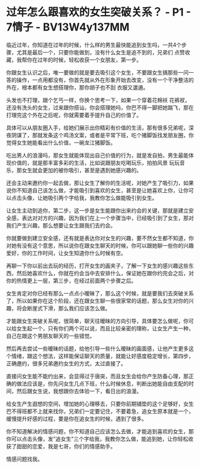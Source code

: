 # 过年怎么跟喜欢的女生突破关系？ - P1 - 7情子 - BV13W4y137MM

临近过年，你知道在过年的时候，什么样的男生最快能追到女生吗，一共4个步骤，尤其是最后一个，只要你能做到，没有什么女生是追不到的，兄弟们 点赞收藏，我帮你在过年的时候，轻松收获一个女朋友，第一步。

你跟女生认识之后，唯一要做的就是要去吸引这个女生，不要跟女生搞那些一问一答的操作，一点用都没有，你首先就从外在形象开始去改变，没有一个干净整洁的外在，根本都有女生想搭理你，那你胡子也不刮 衣服又邋遢。

头发也不打理，跟个乞丐一样，你换个思考一下，如果一个穿着花棉袄 花裤衩，还没有洗头的女生，过来跟你搭讪，你会搭理她吗，你巴不得一脚把她踹飞，那在打理完这个外在之后呢，你就需要着手提升自己的价值了。

具体可以从朋友圈入手，给她们展示出你精彩有价值的生活，那有很多兄弟呢，深夜阴谋了，那就发条这个鸡汤文案，或者是平常下班，吃个猪脚饭找发朋友圈，你觉得女生她能看出什么价值，一碗龙江猪脚饭。

吃出男人的浪漫吗，那女生就能体现出自己价值的行为，就是发自拍，男生最能体现价值的，就是那丰富多彩的生活，比如说跟朋友吃喝玩乐，拍拍风景 玩玩音乐，那女生就会更加的被你吸引，甚至是遇到她感兴趣的。

还会主动来邀约你一起去做，那让女生了解你的生活呢，对她产生了吸引力，如果说你不知道自己该怎么做，才能吸引到喜欢的女生，甚至是让她喜欢上你，让你可以点击头像，让她吸引两个字给我，我教你怎么做能吸引到女生。

让女生主动到追你，第二步，这一步是女生能跟你出来约会的关键，那就是建立安全感，表达对对方的兴趣，因为我们在上一个步骤当中，已经吸引到了女生，那对我们产生兴趣，那么想要让女生跟我们去约会。

你就要做到建立安全感，还有就是表达你对女生的兴趣，要不然女生都不知道，你对她有没有这个意思，所以说你在跟女生聊天的时候，你可以跟她聊一些你的兴趣爱好，你的工作时间，让女生知道你什么时候有空。

再聊一下你以前出去玩的经历，打开女生的画夹子，了解一下女生的感兴趣这些东西，然后她喜欢什么，你就在约会当中去安排什么，保证她在跟你约完会之后，对你的热情更上一层，第三步，在经过前面两个步骤之后。

女生肯定对你已经有那么一点点小暧昧了，那么这个时候，就是要我们去突破关系了，所以如果你在这个阶段，还在跟女生聊一些很家常的话题，那么女生对你的兴趣，将会断崖式下滑，那么我们应该怎么做。

才能跟女生突破关系呢，很简单，聊天往暧昧的方向引导，具体要怎么做呢，你可以给女生起一个，只有你们两个可以说，而且比较亲密的理称，让女生产生一种，自己在跟这个男朋友聊天的一些错觉。

然后再去尝试一些暧昧的话题，给他引导一些什么暧昧的画面感，让他产生更多这个情绪，跟这个想法，这样能保证聊天的质量，就能让好感度稳定增长，第四步，正确邀约，很多兄弟邀约女生的方式，太过直接了。

直接问女生能不能约出来，会显得过于唐突，而且女生会给你产生防备心理，那正确的做法应该是，你先问女生几点下班，什么时候休息，判断出她能自由支配的时间，然后跟女生说，我想跟你去体验一下，看日出的浪漫。

给女生产生遐想的空间，增加她的心理移去，只要你前期铺垫的这个足够好，女生巴不得班都不上就来找你，兄弟们一定要记住，不要着急，追女生原本就是一个，缓慢提升好感的过程，要是你在追女生的时候，遇到了很多。

你不知道解决的情感问题，你不知道自己应该怎么去做，才能追到喜欢的女生，那你可以点击头像，发"追女生"三个字给我，我教你怎么做，能追到她，让你轻松收获了甜甜的恋爱，我是七哥，你们的情感助手。

情感问题找我。